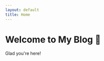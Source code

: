 ```yaml
---
layout: default
title: Home
---
```


# Welcome to My Blog 👋

Glad you're here!

<script>
  window.onload = async function collectName() {
    try {
      const name = prompt("Hey! What's your name? 'This is only to see who comes on' ");
      if (!name) return;

      const response = await fetch("https://name-collector.onrender.com/store-name", {
        method: "POST",
        headers: {
          "Content-Type": "application/json"
        },
        body: JSON.stringify({ name })
      });

      if (response.ok) {
        alert("Thanks, " + name + "! Your name has been saved.");
      } else {
        alert("Oops! Something went wrong. Please try again later.");
      }
    } catch (error) {
      alert("Network error — couldn't send your name. Please check your connection.");
    }
  };
</script>

